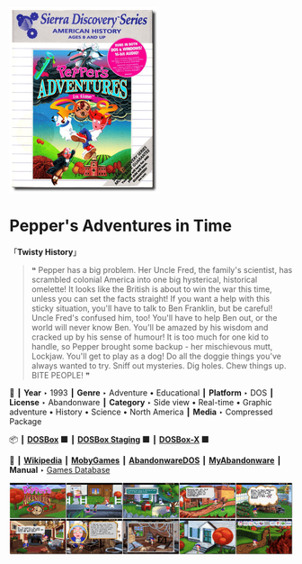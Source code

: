![](Thumbnail.png "application-thumbnail")

# Pepper's Adventures in Time

「**Twisty History**」

> ❝ Pepper has a big problem. Her Uncle Fred, the family's scientist, has scrambled colonial America into one big hysterical, historical omelette! It looks like the British is about to win the war this time, unless you can set the facts straight! If you want a help with this sticky situation, you'll have to talk to Ben Franklin, but be careful! Uncle Fred's confused him, too! You'll have to help Ben out, or the world will never know Ben. You'll be amazed by his wisdom and cracked up by his sense of humour! It is too much for one kid to handle, so Pepper brought some backup - her mischievous mutt, Lockjaw. You'll get to play as a dog! Do all the doggie things you've always wanted to try. Sniff out mysteries. Dig holes. Chew things up. BITE PEOPLE! ❞
>

📌 ┃ **Year** ‣ 1993 ┃ **Genre** ‣ Adventure • Educational ┃ **Platform** ‣ DOS ┃ **License** ‣ Abandonware ┃ **Category** ‣ Side view • Real-time • Graphic adventure • History • Science • North America ┃ **Media** ‣ Compressed Package 

📦 ┃ **[DOSBox](https://www.dosbox.com/) 🟩** ┃ **[DOSBox Staging](https://dosbox-staging.github.io/) 🟩** ┃ **[DOSBox-X](https://dosbox-x.com/) 🟩** 

📎 ┃ **[Wikipedia](https://en.wikipedia.org/wiki/Pepper%27s_Adventures_in_Time)** ┃ **[MobyGames](https://www.mobygames.com/game/6312/peppers-adventures-in-time/)** ┃ **[AbandonwareDOS](https://www.abandonwaredos.com/abandonware-game.php?abandonware=Pepper%27s+Adventures+in+Time&gid=1927)** ┃ **[MyAbandonware](https://www.myabandonware.com/game/pepper-s-adventures-in-time-1ws)** ┃ **Manual** ‣ [Games Database](https://www.gamesdatabase.org/game/microsoft-dos/peppers-adventures-in-time) 

![](Montage.png "Pepper's Adventures in Time")

